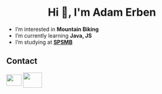 <h1 align="center">Hi 👋, I'm Adam Erben</h1>

-  I’m interested in **Mountain Biking**
-  I’m currently learning **Java, JS** 
-  I’m studying at [**SPSMB**](https://www.spsmb.cz/)

## Contact
 
<a href="https://www.instagram.com/ad4meek11/" target="blank"><img align="center" src="https://raw.githubusercontent.com/rahuldkjain/github-profile-readme-generator/master/src/images/icons/Social/instagram.svg" height="30" width="40" /></a>
<a title="Adameek#6319" href="#" target="blank"><img align="center" src="https://raw.githubusercontent.com/rahuldkjain/github-profile-readme-generator/master/src/images/icons/Social/discord.svg" height="40" width="50" /></a>

